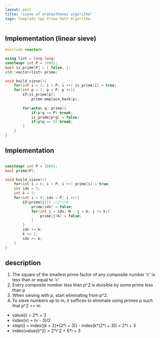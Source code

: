 ```yaml
---
layout: post
title: "sieve of eratosthenes algorithm"
tags: Template Cpp Prime Math Algorithm
---
```


## Implementation (linear sieve)
```cpp
#include <vector>

using lint = long long;
constexpr int P = 10001;
bool is_prime[P] = { false, };
std::vector<lint> prime;

void build_sieve(){
	for(int i = 2; i < P; i ++) is_prime[i] = true;	
	for(int p = 2; p < P; p ++){
		if(is_prime[p])
			prime.emplace_back(p);
		
		for(auto& q: prime){
			if(p*q >= P) break;
			is_prime[p*q] = false;
			if(p%q == 0) break;
		}
	}
}
```

## Implementation
```cpp

constexpr int P = 10001;
bool prime[P];

void build_sieve(){
	for(int i = 0; i < P; i ++) prime[i] = true;
	int idx = 3;
	int k = 3;
	for(int i = 0; idx < P; i ++){
		if(prime[i]){ //2*i+3
			prime[idx] = false;
			for(int j = idx; N - j > k; j += k){
				prime[j+k] = false;
			}
		}
		idx += k;
		k += 2;
		idx += k;
	}
}
```

## description
1. The square of the smallest prime factor of any composite number 'c' is less than or equal to 'c'
2. Every composite number less than p^2 is divisible by some prime less than p
3. When sieving with p, start eliminating from p^2.
4. To sieve numbers up to m, it suffices to eliminate using primes p such that p^2 <= m

- value(i) = 2\*i + 3
- index(v) = (v - 3)/2
- step(i) = index((k + 2)\*(2\*i + 3)) - index(k\*(2\*i + 3)) = 2\*i + 3
- index(value(i)^2) = 2\*i^2 + 6\*i + 3
